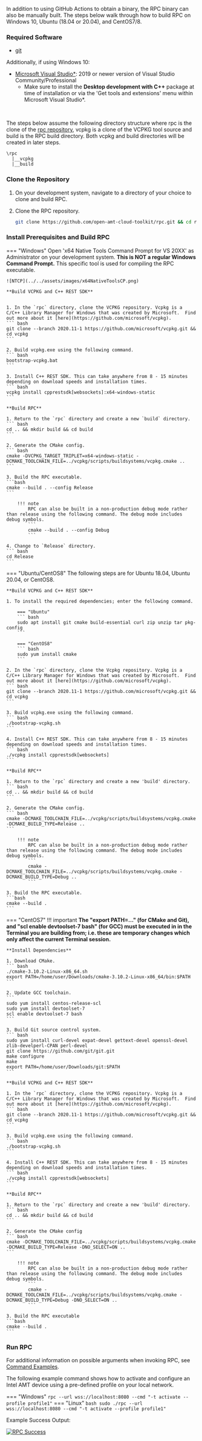 In addition to using GitHub Actions to obtain a binary, the RPC binary can also be manually built. The steps below walk through how to build RPC on Windows 10, Ubuntu (18.04 or 20.04), and CentOS7/8.

### Required Software

- [git](https://git-scm.com/downloads)

Additionally, if using Windows 10:

- [Microsoft Visual Studio*](https://visualstudio.microsoft.com/): 2019 or newer version of Visual Studio Community/Professional
    - Make sure to install the **Desktop development with C++** package at time of installation or via the 'Get tools and extensions' menu within Microsoft Visual Studio*.

<br>

The steps below assume the following directory structure where rpc is the clone of the [rpc repository](https://github.com/open-amt-cloud-toolkit/rpc), vcpkg is a clone of the VCPKG tool source and build is the RPC build directory. Both vcpkg and build directories will be created in later steps.

```
\rpc
  |__vcpkg
  |__build
```


### Clone the Repository

1. On your development system, navigate to a directory of your choice to clone and build RPC.

2. Clone the RPC repository.

    ``` bash
    git clone https://github.com/open-amt-cloud-toolkit/rpc.git && cd rpc
    ```

### Install Prerequisites and Build RPC

=== "Windows"
    Open 'x64 Native Tools Command Prompt for VS 20XX' as Administrator on your development system.  **This is NOT a regular Windows Command Prompt.**  This specific tool is used for compiling the RPC executable.
    
    ![NTCP](../../assets/images/x64NativeToolsCP.png)

    **Build VCPKG and C++ REST SDK**


    1. In the `rpc` directory, clone the VCPKG repository. Vcpkg is a C/C++ Library Manager for Windows that was created by Microsoft.  Find out more about it [here](https://github.com/microsoft/vcpkg).
    ``` bash
    git clone --branch 2020.11-1 https://github.com/microsoft/vcpkg.git && cd vcpkg
    ```

    2. Build vcpkg.exe using the following command.
    ``` bash
    bootstrap-vcpkg.bat
    ```
        
    3. Install C++ REST SDK. This can take anywhere from 8 - 15 minutes depending on download speeds and installation times.
    ``` bash
    vcpkg install cpprestsdk[websockets]:x64-windows-static
    ```

    **Build RPC**

    1. Return to the `rpc` directory and create a new `build` directory.
    ``` bash
    cd .. && mkdir build && cd build
    ```
    
    2. Generate the CMake config.
    ``` bash
    cmake -DVCPKG_TARGET_TRIPLET=x64-windows-static -DCMAKE_TOOLCHAIN_FILE=../vcpkg/scripts/buildsystems/vcpkg.cmake ..
    ```

    3. Build the RPC executable.
    ```bash
    cmake --build . --config Release
    ```
    
        !!! note
            RPC can also be built in a non-production debug mode rather than release using the following command. The debug mode includes debug symbols.
            ```
            cmake --build . --config Debug
            ```

    4. Change to `Release` directory.
    ``` bash
    cd Release
    ```


=== "Ubuntu/CentOS8"
    The following steps are for Ubuntu 18.04, Ubuntu 20.04, or CentOS8.

    **Build VCPKG and C++ REST SDK**

    1. To install the required dependencies; enter the following command.

        === "Ubuntu"
        ``` bash
        sudo apt install git cmake build-essential curl zip unzip tar pkg-config
        ```
    
        === "CentOS8"
        ``` bash
        sudo yum install cmake
        ```

    2. In the `rpc` directory, clone the Vcpkg repository. Vcpkg is a C/C++ Library Manager for Windows that was created by Microsoft.  Find out more about it [here](https://github.com/microsoft/vcpkg).
    ``` bash
    git clone --branch 2020.11-1 https://github.com/microsoft/vcpkg.git && cd vcpkg
    ```

    3. Build vcpkg.exe using the following command.
    ``` bash
    ./bootstrap-vcpkg.sh
    ```
        
    4. Install C++ REST SDK. This can take anywhere from 8 - 15 minutes depending on download speeds and installation times.
    ``` bash
    ./vcpkg install cpprestsdk[websockets]
    ```

    **Build RPC**

    1. Return to the `rpc` directory and create a new 'build' directory.
    ``` bash
    cd .. && mkdir build && cd build
    ```
    
    2. Generate the CMake config.
    ``` bash
    cmake -DCMAKE_TOOLCHAIN_FILE=../vcpkg/scripts/buildsystems/vcpkg.cmake -DCMAKE_BUILD_TYPE=Release ..
    ```

        !!! note
            RPC can also be built in a non-production debug mode rather than release using the following command. The debug mode includes debug symbols.
            ```
            cmake -DCMAKE_TOOLCHAIN_FILE=../vcpkg/scripts/buildsystems/vcpkg.cmake -DCMAKE_BUILD_TYPE=Debug ..
            ```

    3. Build the RPC executable.
    ```bash
    cmake --build .
    ```

=== "CentOS7"
    !!! important
        **The "export PATH=..." (for CMake and Git), and "scl enable devtoolset-7 bash" (for GCC) must be executed in in the Terminal you are building from; i.e. these are temporary changes which only affect the current Terminal session.**

    **Install Dependencies**

    1. Download CMake.
    ``` bash
    ./cmake-3.10.2-Linux-x86_64.sh
    export PATH=/home/user/Downloads/cmake-3.10.2-Linux-x86_64/bin:$PATH
    ```

    2. Update GCC toolchain.
    ```
    sudo yum install centos-release-scl
    sudo yum install devtoolset-7
    scl enable devtoolset-7 bash
    ```

    3. Build Git source control system.
    ``` bash
    sudo yum install curl-devel expat-devel gettext-devel openssl-devel zlib-develperl-CPAN perl-devel
    git clone https://github.com/git/git.git
    make configure
    make
    export PATH=/home/user/Downloads/git:$PATH
    ```

    **Build VCPKG and C++ REST SDK**
        
    1. In the `rpc` directory, clone the VCPKG repository. Vcpkg is a C/C++ Library Manager for Windows that was created by Microsoft.  Find out more about it [here](https://github.com/microsoft/vcpkg).
    ``` bash
    git clone --branch 2020.11-1 https://github.com/microsoft/vcpkg.git && cd vcpkg
    ```

    3. Build vcpkg.exe using the following command.
    ``` bash
    ./bootstrap-vcpkg.sh
    ```
        
    4. Install C++ REST SDK. This can take anywhere from 8 - 15 minutes depending on download speeds and installation times.
    ``` bash
    ./vcpkg install cpprestsdk[websockets]
    ```

    **Build RPC**

    1. Return to the `rpc` directory and create a new 'build' directory.
    ``` bash
    cd .. && mkdir build && cd build
    ```
    
    2. Generate the CMake config
    ``` bash
    cmake -DCMAKE_TOOLCHAIN_FILE=../vcpkg/scripts/buildsystems/vcpkg.cmake -DCMAKE_BUILD_TYPE=Release -DNO_SELECT=ON ..
    ```

        !!! note
            RPC can also be built in a non-production debug mode rather than release using the following command. The debug mode includes debug symbols.
            ```
            cmake -DCMAKE_TOOLCHAIN_FILE=../vcpkg/scripts/buildsystems/vcpkg.cmake -DCMAKE_BUILD_TYPE=Debug -DNO_SELECT=ON ..
            ```

    3. Build the RPC executable
    ```bash
    cmake --build .
    ```

### Run RPC

For additional information on possible arguments when invoking RPC, see [Command Examples](commandsRPC.md).

The following example command shows how to activate and configure an Intel AMT device using a pre-defined profile on your local network.

=== "Windows"
    ```
    rpc --url wss://localhost:8080 --cmd "-t activate --profile profile1"
    ```
=== "Linux"
    ``` bash
    sudo ./rpc --url wss://localhost:8080 --cmd "-t activate --profile profile1"
    ```


Example Success Output:

[![RPC Success](../../assets/images/RPC_Success.png)](../../assets/images/RPC_Success.png)